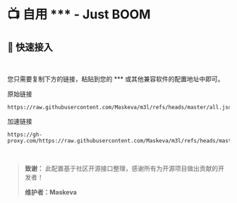 # 📺 自用 ***  - Just BOOM

## 🚀 快速接入

<br>

您只需要复制下方的链接，粘贴到您的 *** 或其他兼容软件的配置地址中即可。

原始链接
```text 
https://raw.githubusercontent.com/Maskeva/m3l/refs/heads/master/all.json
```
加速链接
```text 
https://gh-proxy.com/https://raw.githubusercontent.com/Maskeva/m3l/refs/heads/master/all.json
```
<br>

> **致谢：** 此配置基于社区开源接口整理，感谢所有为开源项目做出贡献的开发者！
> 
> **维护者：Maskeva**
